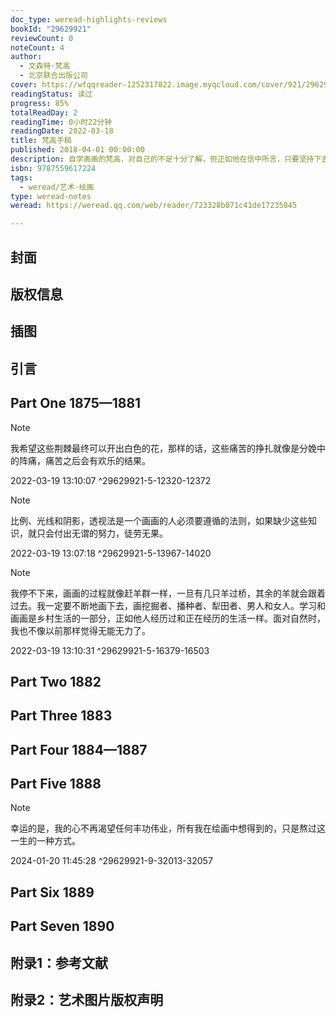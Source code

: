 ```yaml
---
doc_type: weread-highlights-reviews
bookId: "29629921"
reviewCount: 0
noteCount: 4
author:
  - 文森特·梵高
  - 北京联合出版公司
cover: https://wfqqreader-1252317822.image.myqcloud.com/cover/921/29629921/t7_29629921.jpg
readingStatus: 读过
progress: 85%
totalReadDay: 2
readingTime: 0小时22分钟
readingDate: 2022-03-18
title: 梵高手稿
published: 2018-04-01 00:00:00
description: 自学画画的梵高，对自己的不足十分了解，但正如他在信中所言，只要坚持下去，相信自己可以掌握那些绘画技巧，不断的画画，那么他的人生便是有意义的。梵高焦虑着，怀疑着，痛苦着，也狂喜着，但他却从未让自己对绘画的激情被充满悲剧性的人生影响过，靠着不懈的努力与天赋的才华，梵高以旺盛的精力创作出了无数已成为无价之宝的作品。在这本全新翻译的梵高书信集中，纽约大都会艺术博物馆的安娜·苏，从近千封书信中精心挑选了150多封，撷取了梵高在其中描写这些作品创作、构思过程的片段，以及他对艺术、艺术家、文学、宗教、景观等众多话题的独特见解，配以信中提到的画作以及书信原稿作为参照，向所有热爱梵高的人展示出了一个不一样的梵高。在这本书里，梵高没有被生活琐事所侵扰，没有精神的痛苦与压力。在这里，梵高只属于绘画，属于艺术，属于那片金黄的麦田与飞过群鸦的天空。
isbn: 9787559617224
tags:
  - weread/艺术-绘画
type: weread-notes
weread: https://weread.qq.com/web/reader/723328b071c41de17235845

---
```



## 封面

## 版权信息

## 插图

## 引言

## Part One 1875—1881

> [!NOTE] 
> 我希望这些荆棘最终可以开出白色的花，那样的话，这些痛苦的挣扎就像是分娩中的阵痛，痛苦之后会有欢乐的结果。
> 
> 2022-03-19 13:10:07 ^29629921-5-12320-12372

> [!NOTE] 
> 比例、光线和阴影，透视法是一个画画的人必须要遵循的法则，如果缺少这些知识，就只会付出无谓的努力，徒劳无果。
> 
> 2022-03-19 13:07:18 ^29629921-5-13967-14020

> [!NOTE] 
> 我停不下来，画画的过程就像赶羊群一样，一旦有几只羊过桥，其余的羊就会跟着过去。我一定要不断地画下去，画挖掘者、播种者、犁田者、男人和女人。学习和画画是乡村生活的一部分，正如他人经历过和正在经历的生活一样。面对自然时，我也不像以前那样觉得无能无力了。
> 
> 2022-03-19 13:10:31 ^29629921-5-16379-16503

## Part Two 1882

## Part Three 1883

## Part Four 1884—1887

## Part Five 1888

> [!NOTE] 
> 幸运的是，我的心不再渴望任何丰功伟业，所有我在绘画中想得到的，只是熬过这一生的一种方式。
> 
> 2024-01-20 11:45:28 ^29629921-9-32013-32057

## Part Six 1889

## Part Seven 1890

## 附录1：参考文献

## 附录2：艺术图片版权声明

